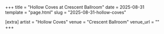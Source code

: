+++
title = "Hollow Coves at Crescent Ballroom"
date = 2025-08-31
template = "page.html"
slug = "2025-08-31-hollow-coves"

[extra]
artist = "Hollow Coves"
venue = "Crescent Ballroom"
venue_url = ""
+++
